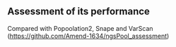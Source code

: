 
## Assessment of its performance
Compared with Popoolation2, Snape and VarScan (https://github.com/Amend-1634/ngsPool_assessment)




